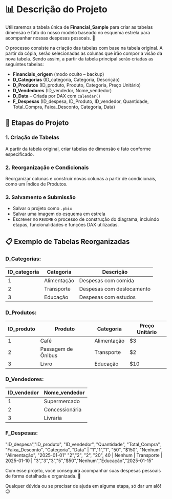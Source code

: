 # 📊 Descrição do Projeto

Utilizaremos a tabela única de **Financial_Sample** para criar as tabelas dimensão e fato do nosso modelo baseado no esquema estrela para acompanhar nossas despesas pessoais. 💸

O processo consiste na criação das tabelas com base na tabela original. A partir da cópia, serão selecionadas as colunas que irão compor a visão da nova tabela. Sendo assim, a partir da tabela principal serão criadas as seguintes tabelas:

- **Financials_origem** (modo oculto – backup)
- **D_Categorias** (ID_categoria, Categoria, Descrição)
- **D_Produtos** (ID_produto, Produto, Categoria, Preço Unitário)
- **D_Vendedores** (ID_vendedor, Nome_vendedor)
- **D_Data** – Criada por DAX com `calendar()`
- **F_Despesas** (ID_despesa, ID_Produto, ID_vendedor, Quantidade, Total_Compra, Faixa_Desconto, Categoria, Data) 

## 📅 Etapas do Projeto

### 1. Criação de Tabelas
A partir da tabela original, criar tabelas de dimensão e fato conforme especificado.

### 2. Reorganização e Condicionais
Reorganizar colunas e construir novas colunas a partir de condicionais, como um Índice de Produtos.

### 3. Salvamento e Submissão
- Salvar o projeto como `.pbix`
- Salvar uma imagem do esquema em estrela
- Escrever no `README` o processo de construção do diagrama, incluindo etapas, funcionalidades e funções DAX utilizadas.

## 📋 Exemplo de Tabelas Reorganizadas

### D_Categorias:
| ID_categoria | Categoria     | Descrição          |
|--------------|---------------|--------------------|
| 1            | Alimentação   | Despesas com comida|
| 2            | Transporte    | Despesas com deslocamento |
| 3            | Educação      | Despesas com estudos|

### D_Produtos:
| ID_produto | Produto       | Categoria        | Preço Unitário |
|------------|---------------|------------------|----------------|
| 1          | Café          | Alimentação      | $3             |
| 2          | Passagem de Ônibus | Transporte | $2             |
| 3          | Livro         | Educação         | $10            |

### D_Vendedores:
| ID_vendedor | Nome_vendedor |
|-------------|---------------|
| 1           | Supermercado  |
| 2           | Concessionária|
| 3           | Livraria      |

### F_Despesas:
"ID_despesa","ID_produto", "ID_vendedor", "Quantidade", "Total_Compra", "Faixa_Desconto", "Categoria", "Data"      |
"1","1","1", "50", "$150", "Nenhum", "Alimentação", "2025-01-01"
"2","2", "2",  "20", 40          | Nenhum         | Transporte  | 2025-01-10 |
"3","3","3","5","$50","Nenhum","Educação","2025-01-15"

Com esse projeto, você conseguirá acompanhar suas despesas pessoais de forma detalhada e organizada. 🚀 

Qualquer dúvida ou se precisar de ajuda em alguma etapa, só dar um alô! 😉



